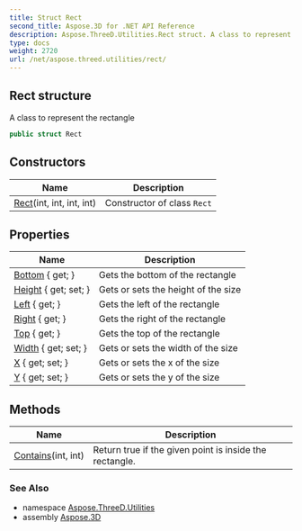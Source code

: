 ```yaml
---
title: Struct Rect
second_title: Aspose.3D for .NET API Reference
description: Aspose.ThreeD.Utilities.Rect struct. A class to represent the rectangle
type: docs
weight: 2720
url: /net/aspose.threed.utilities/rect/
---
```

## Rect structure

A class to represent the rectangle

```csharp
public struct Rect
```

## Constructors

| Name | Description |
| --- | --- |
| [Rect](rect/)(int, int, int, int) | Constructor of class `Rect` |

## Properties

| Name | Description |
| --- | --- |
| [Bottom](../../aspose.threed.utilities/rect/bottom/) { get; } | Gets the bottom of the rectangle |
| [Height](../../aspose.threed.utilities/rect/height/) { get; set; } | Gets or sets the height of the size |
| [Left](../../aspose.threed.utilities/rect/left/) { get; } | Gets the left of the rectangle |
| [Right](../../aspose.threed.utilities/rect/right/) { get; } | Gets the right of the rectangle |
| [Top](../../aspose.threed.utilities/rect/top/) { get; } | Gets the top of the rectangle |
| [Width](../../aspose.threed.utilities/rect/width/) { get; set; } | Gets or sets the width of the size |
| [X](../../aspose.threed.utilities/rect/x/) { get; set; } | Gets or sets the x of the size |
| [Y](../../aspose.threed.utilities/rect/y/) { get; set; } | Gets or sets the y of the size |

## Methods

| Name | Description |
| --- | --- |
| [Contains](../../aspose.threed.utilities/rect/contains/)(int, int) | Return true if the given point is inside the rectangle. |

### See Also

* namespace [Aspose.ThreeD.Utilities](../../aspose.threed.utilities/)
* assembly [Aspose.3D](../../)


